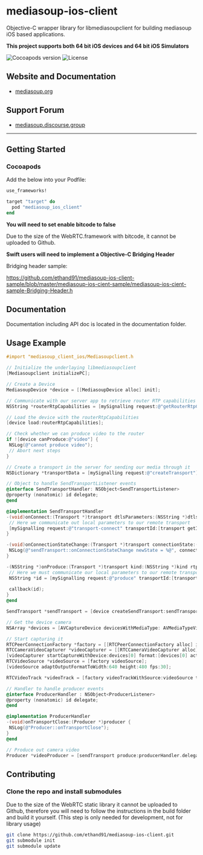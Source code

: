 # mediasoup-ios-client

Objective-C wrapper library for libmediasoupclient for building mediasoup iOS based applications.

**This project supports both 64 bit iOS devices and 64 bit iOS Simulators**

![Cocoapods version](https://img.shields.io/cocoapods/v/mediasoup_ios_client?color=green&label=Cocoapods&logo=Cocoapods)
![License](https://img.shields.io/github/license/ethand91/mediasoup-ios-client)

## Website and Documentation

* [mediasoup.org](https://mediasoup.org/)

## Support Forum

* [mediasoup.discourse.group](https://mediasoup.discourse.group/)

---

## Getting Started

### Cocoapods

Add the below into your Podfile:

```ruby
use_frameworks!

target "target" do
  pod "mediasoup_ios_client"
end
```

**You will need to set enable bitcode to false**

Due to the size of the WebRTC.framework with bitcode, it cannot be uploaded to Github.

**Swift users will need to implement a Objective-C Bridging Header**

Bridging header sample:

https://github.com/ethand91/mediasoup-ios-client-sample/blob/master/mediasoup-ios-cient-sample/mediasoup-ios-cient-sample-Bridging-Header.h

## Documentation

Documentation including API doc is located in the documentation folder.

## Usage Example

```objective-c
#import "mediasoup_client_ios/Mediasoupclient.h

// Initialize the underlaying libmediasoupclient
[Mediasoupclient initializePC];

// Create a Device
MediasoupDevice *device = [[MediasoupDevice alloc] init];

// Communicate with our server app to retrieve router RTP capabilities
NSString *routerRtpCapabilities = [mySignalling request:@"getRouterRtpCapabilities"];

// Load the device with the routerRtpCapabilities
[device load:routerRtpCapabilities];

// Check whether we can produce video to the router
if ![device canProduce:@"video"] {
 NSLog(@"cannot produce video");
 // Abort next steps
}

// Create a transport in the server for sending our media through it
NSDictionary *transportData = [mySignalling request:@"createTransport"];

// Object to handle SendTransportListener events
@interface SendTransportHandler: NSObject<SendTransportListener>
@property (nonatomic) id delegate;
@end

@implementation SendTransportHandler
-(void)onConnect:(Transport *)transport dtlsParameters:(NSString *)dtlsParameters {
 // Here we communicate out local parameters to our remote transport
 [mySignalling request:@"transport-connect" transportId:[transport getId] dtlsParameters:dtlsParameters];
}

-(void)onConnectionStateChange:(Transport *)transport connectionState:(NSString *)connectionState {
 NSLog(@"sendTransport::onConnectionStateChange newState = %@", connectionState);
}

-(NSString *)onProduce:(Transport *)transport kind:(NSString *)kind rtpParameters:(NSString *)rtpParameters appData:(NSString *)appData callback:(void(^)(NSString *))callback {
 // Here we must communicate our local parameters to our remote transport
 NSString *id = [mySignalling request:@"produce" transportId:[transport getId] kind:kind rtpParameters:rtpParameters appData:appData];
 
 callback(id);
}
@end

SendTransport *sendTransport = [device createSendTransport:sendTransportHandler.delegate id:transportData["id"] iceParameters:transportData["iceParameters"] iceCandidates:transportData["iceCandidates"] dtlsParameters:transportData["dtlsParameters"]];

// Get the device camera
NSArray *devices = [AVCaptureDevice devicesWithMediaType: AVMediaTypeVideo];

// Start capturing it
RTCPeerConnectionFactory *factory = [[RTCPeerConnectionFactory alloc] init];
RTCCameraVideoCapturer *videoCapturer = [[RTCCameraVideoCapturer alloc] init];
[videoCapturer startCaptureWithDevice:devices[0] format:[devices[0] activeFormat] fps:30];
RTCVideoSource *videoSource = [factory videoSource];
[videoSource adaptOutputFormatToWidth:640 height:480 fps:30];

RTCVideoTrack *videoTrack = [factory videoTrackWithSource:videoSource trackId:@"trackId"];

// Handler to handle producer events
@interface ProducerHandler : NSObject<ProducerListener>
@property (nonatomic) id delegate;
@end

@implementation ProducerHandler
-(void)onTransportClose:(Producer *)producer {
 NSLog(@"Producer::onTransportClose");
}
@end

// Produce out camera video
Producer *videoProducer = [sendTransport produce:producerHandler.delegate track:videoTrack encodings:nil codecOptions:nil];
```

## Contributing

### Clone the repo and install submodules

Due to the size of the WebRTC static library it cannot be uploaded to Github, therefore you will need to follow the instructions in the build folder and build it yourself. (This step is only needed for development, not for library usage)

```bash
git clone https://github.com/ethand91/mediasoup-ios-client.git
git submodule init
git submodule update
```
 
